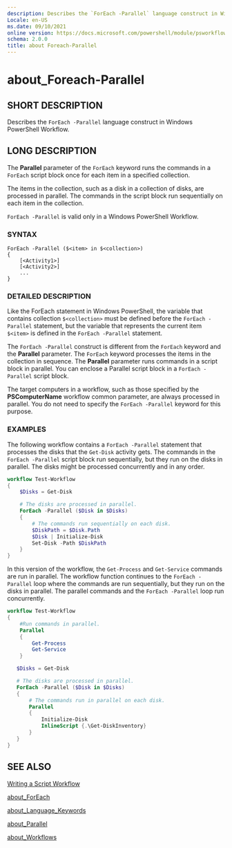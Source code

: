 ```yaml
---
description: Describes the `ForEach -Parallel` language construct in Windows PowerShell Workflow.
Locale: en-US
ms.date: 09/10/2021
online version: https://docs.microsoft.com/powershell/module/psworkflow/about/about_foreach-parallel?view=powershell-5.1&WT.mc_id=ps-gethelp
schema: 2.0.0
title: about Foreach-Parallel
---
```

# about_Foreach-Parallel

## SHORT DESCRIPTION
Describes the `ForEach -Parallel` language construct in Windows PowerShell
Workflow.

## LONG DESCRIPTION

The **Parallel** parameter of the `ForEach` keyword runs the commands in a
`ForEach` script block once for each item in a specified collection.

The items in the collection, such as a disk in a collection of disks, are
processed in parallel. The commands in the script block run sequentially on
each item in the collection.

`ForEach -Parallel` is valid only in a Windows PowerShell Workflow.

### SYNTAX

```
ForEach -Parallel ($<item> in $<collection>)
{
    [<Activity1>]
    [<Activity2>]
    ...
}
```

### DETAILED DESCRIPTION

Like the ForEach statement in Windows PowerShell, the variable that contains
collection `$<collection>` must be defined before the `ForEach -Parallel`
statement, but the variable that represents the current item `$<item>` is
defined in the `ForEach -Parallel` statement.

The `ForEach -Parallel` construct is different from the `ForEach` keyword and
the **Parallel** parameter. The `ForEach` keyword processes the items in the
collection in sequence. The **Parallel** parameter runs commands in a script
block in parallel. You can enclose a Parallel script block in a
`ForEach -Parallel` script block.

The target computers in a workflow, such as those specified by the
**PSComputerName** workflow common parameter, are always processed in parallel.
You do not need to specify the `ForEach -Parallel` keyword for this purpose.

### EXAMPLES

The following workflow contains a `ForEach -Parallel` statement that processes
the disks that the `Get-Disk` activity gets. The commands in the
`ForEach -Parallel` script block run sequentially, but they run on the disks in
parallel. The disks might be processed concurrently and in any order.

```powershell
workflow Test-Workflow
{
    $Disks = Get-Disk

    # The disks are processed in parallel.
    ForEach -Parallel ($Disk in $Disks)
    {
        # The commands run sequentially on each disk.
        $DiskPath = $Disk.Path
        $Disk | Initialize-Disk
        Set-Disk -Path $DiskPath
    }
}
```

In this version of the workflow, the `Get-Process` and `Get-Service` commands
are run in parallel. The workflow function continues to the `ForEach -Parallel`
loop where the commands are run sequentially, but they run on the disks in
parallel. The parallel commands and the `ForEach -Parallel` loop run
concurrently.

```powershell
workflow Test-Workflow
{
    #Run commands in parallel.
    Parallel
    {
        Get-Process
        Get-Service
    }

   $Disks = Get-Disk

   # The disks are processed in parallel.
   ForEach -Parallel ($Disk in $Disks)
   {
       # The commands run in parallel on each disk.
       Parallel
       {
           Initialize-Disk
           InlineScript {.\Get-DiskInventory}
       }
   }
}
```

## SEE ALSO

[Writing a Script Workflow](/previous-versions/powershell/scripting/developer/workflow/creating-a-workflow-by-using-a-windows-powershell-script)

[about_ForEach](../../Microsoft.PowerShell.Core/About/about_ForEach.md)

[about_Language_Keywords](../../Microsoft.PowerShell.Core/About/about_Language_Keywords.md)

[about_Parallel](about_Parallel.md)

[about_Workflows](about_Workflows.md)
